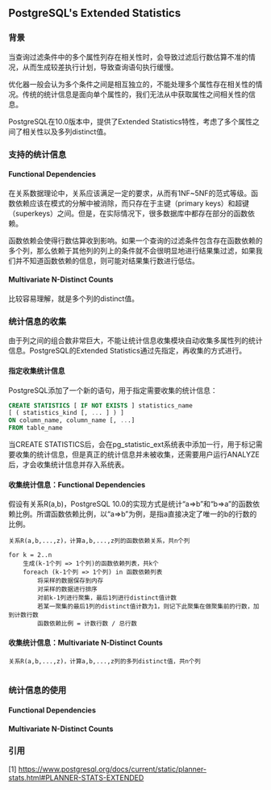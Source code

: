 ## PostgreSQL's Extended Statistics

### 背景

当查询过滤条件中的多个属性列存在相关性时，会导致过滤后行数估算不准的情况，从而生成较差执行计划，导致查询语句执行缓慢。

优化器一般会认为多个条件之间是相互独立的，不能处理多个属性存在相关性的情况。传统的统计信息是面向单个属性的，我们无法从中获取属性之间相关性的信息。

PostgreSQL在10.0版本中，提供了Extended Statistics特性，考虑了多个属性之间了相关性以及多列distinct值。

### 支持的统计信息

#### Functional Dependencies

在关系数据理论中，关系应该满足一定的要求，从而有1NF~5NF的范式等级。函数依赖应该在模式的分解中被消除，而只存在于主键（primary keys）和超键（superkeys）之间。但是，在实际情况下，很多数据库中都存在部分的函数依赖。

函数依赖会使得行数估算收到影响。如果一个查询的过滤条件包含存在函数依赖的多个列，那么依赖于其他列的列上的条件就不会很明显地进行结果集过滤，如果我们并不知道函数依赖的信息，则可能对结果集行数进行低估。

#### Multivariate N-Distinct Counts

比较容易理解，就是多个列的distinct值。

### 统计信息的收集

由于列之间的组合数非常巨大，不能让统计信息收集模块自动收集多属性列的统计信息。PostgreSQL的Extended Statistics通过先指定，再收集的方式进行。

#### 指定收集统计信息

PostgreSQL添加了一个新的语句，用于指定需要收集的统计信息：

```sql
CREATE STATISTICS [ IF NOT EXISTS ] statistics_name
[ ( statistics_kind [, ... ] ) ]
ON column_name, column_name [, ...]
FROM table_name
```

当CREATE STATISTICS后，会在pg_statistic_ext系统表中添加一行，用于标记需要收集的统计信息，但是真正的统计信息并未被收集，还需要用户运行ANALYZE后，才会收集统计信息并存入系统表。

#### 收集统计信息：Functional Dependencies

假设有关系R(a,b)，PostgreSQL 10.0的实现方式是统计“a=>b”和“b=>a”的函数依赖比例。所谓函数依赖比例，以“a=>b”为例，是指a直接决定了唯一的b的行数的比例。

```
关系R(a,b,...,z)，计算a,b,...,z列的函数依赖关系，共n个列

for k = 2..n
    生成(k-1个列 => 1个列)的函数依赖列表，共k个
	foreach (k-1个列 => 1个列) in 函数依赖列表
		将采样的数据保存到内存
		对采样的数据进行排序
		对前k-1列进行聚集，最后1列进行distinct值计数
		若某一聚集的最后1列的distinct值计数为1，则记下此聚集在做聚集前的行数，加到计数行数
		函数依赖比例 = 计数行数 / 总行数
``` 

#### 收集统计信息：Multivariate N-Distinct Counts

```
关系R(a,b,...,z)，计算a,b,...,z列的多列distinct值，共n个列


```

### 统计信息的使用

#### Functional Dependencies

#### Multivariate N-Distinct Counts

### 引用

[1] https://www.postgresql.org/docs/current/static/planner-stats.html#PLANNER-STATS-EXTENDED
